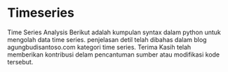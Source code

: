 # Timeseries
Time Series Analysis
Berikut adalah kumpulan syntax dalam python untuk mengolah data time series. penjelasan detil telah dibahas dalam blog agungbudisantoso.com kategori time series. 
Terima Kasih telah memberikan kontribusi delam pencantuman sumber atau modifikasi kode tersebut.
